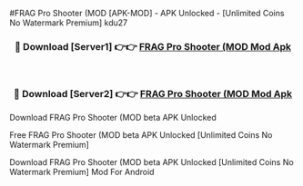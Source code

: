 #FRAG Pro Shooter (MOD [APK-MOD] - APK Unlocked - [Unlimited Coins No Watermark Premium] kdu27



<div align="center">

<h3>🔴 Download [Server1] 👉👉 <a href="https://momento.my/?title=FRAG_Pro_Shooter_(MOD">FRAG Pro Shooter (MOD Mod Apk</a></h3><br>

<h3>🔴 Download [Server2] 👉👉 <a href="https://momento.my/?title=FRAG_Pro_Shooter_(MOD">FRAG Pro Shooter (MOD Mod Apk</a></h3>
</div>



Download FRAG Pro Shooter (MOD beta APK Unlocked

Free FRAG Pro Shooter (MOD beta APK Unlocked [Unlimited Coins No Watermark Premium]

Download FRAG Pro Shooter (MOD beta APK Unlocked [Unlimited Coins No Watermark Premium] Mod For Android

